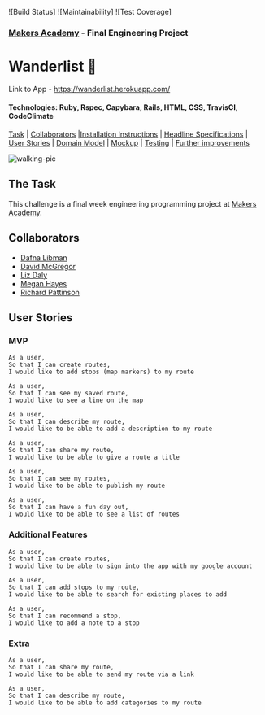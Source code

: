 ![Build Status]
![Maintainability]
![Test Coverage]

### [Makers Academy](http://www.makersacademy.com) - Final Engineering Project

# Wanderlist 🥾

Link to App - https://wanderlist.herokuapp.com/

#### Technologies: Ruby, Rspec, Capybara, Rails, HTML, CSS, TravisCI, CodeClimate

[Task](#Task) | [Collaborators](#Collaborators) |[Installation Instructions](#Installation) | [Headline Specifications](#Headline_Specifications) | [User Stories](#User_Stories) | [Domain Model](#Domain_Model) | [Mockup](#Mockup) | [Testing](#Testing) | [Further improvements](#Further_Improvements)

![walking-pic](https://images.unsplash.com/photo-1538471726790-0f6b031f1982?ixlib=rb-1.2.1&ixid=eyJhcHBfaWQiOjEyMDd9&auto=format&fit=crop&w=1050&q=80)

## <a name="Task">The Task</a>

This challenge is a final week engineering programming project at [Makers Academy](https://github.com/makersacademy).

## <a name="Collaborators">Collaborators</a>

* [Dafna Libman](https://github.com/dlibmanw)
* [David McGregor](https://github.com/davmcgregor)
* [Liz Daly](https://github.com/lookupdaily)
* [Megan Hayes](https://github.com/megscode)
* [Richard Pattinson](https://github.com/richardpattinson)

## <a name="User_Stories">User Stories</a>

### MVP

```
As a user,
So that I can create routes,
I would like to add stops (map markers) to my route
```
```
As a user, 
So that I can see my saved route,
I would like to see a line on the map
```
```
As a user,
So that I can describe my route,
I would like to be able to add a description to my route
```
```
As a user,
So that I can share my route, 
I would like to be able to give a route a title 
```
```
As a user,
So that I can see my routes,
I would like to be able to publish my route
```
```
As a user,
So that I can have a fun day out,
I would like to be able to see a list of routes
```

### Additional Features

```
As a user, 
So that I can create routes,
I would like to be able to sign into the app with my google account
```
```
As a user, 
So that I can add stops to my route,
I would like to be able to search for existing places to add
```
```
As a user,
So that I can recommend a stop,
I would like to add a note to a stop
```

### Extra

```
As a user,
So that I can share my route, 
I would like to be able to send my route via a link
```
```
As a user,
So that I can describe my route,
I would like to be able to add categories to my route
```







